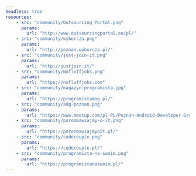 ```yaml
---
headless: true
resources: 
    - src: "community/Outsourcing_Portal.png"
      params: 
        url: "http://www.outsourcingportal.eu/pl/"
    - src: "community/wyborcza.png"
      params: 
        url: "http://poznan.wyborcza.pl/"     
    - src: "community/just-join-it.png"
      params: 
        url: "http://justjoin.it/"     
    - src: "community/Nofluffjobs.png"
      params: 
        url: "https://nofluffjobs.com"     
    - src: "community/magazyn-programista.jpg"
      params: 
        url: "https://programistamag.pl/"     
    - src: "community/adg-poznan.png"
      params: 
        url: "https://www.meetup.com/pl-PL/Poznan-Android-Developer-Group/"     
    - src: "community/porozmawiajmy-o-it.png"
      params: 
        url: "https://porozmawiajmyoit.pl/"     
    - src: "community/codecouple.png"
      params: 
        url: "https://codecouple.pl/"     
    - src: "community/programista-na-swoim.png"
      params: 
        url: "https://programistanaswoim.pl/"
---
```

